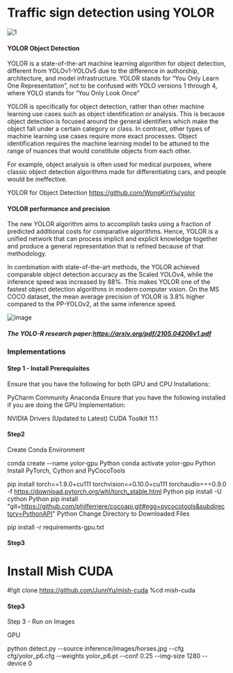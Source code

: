 # Traffic sign detection using YOLOR

![1](https://user-images.githubusercontent.com/50706192/151374662-e4544a3c-d408-47f5-8a14-9de85016bcc7.png)

#### YOLOR Object Detection

YOLOR is a state-of-the-art machine learning algorithm for object detection, different from YOLOv1-YOLOv5 due to the difference in authorship, architecture, and model infrastructure. YOLOR stands for “You Only Learn One Representation”, not to be confused with YOLO versions 1 through 4, where YOLO stands for “You Only Look Once”


YOLOR is specifically for object detection, rather than other machine learning use cases such as object identification or analysis. This is because object detection is focused around the general identifiers which make the object fall under a certain category or class. In contrast, other types of machine learning use cases require more exact processes. Object identification requires the machine learning model to be attuned to the range of nuances that would constitute objects from each other.

For example, object analysis is often used for medical purposes, where classic object detection algorithms made for differentiating cars, and people would be ineffective.

YOLOR for Object Detection https://github.com/WongKinYiu/yolor

#### YOLOR performance and precision

The new YOLOR algorithm aims to accomplish tasks using a fraction of predicted additional costs for comparative algorithms. Hence, YOLOR is a unified network that can process implicit and explicit knowledge together and produce a general representation that is refined because of that methodology.

In combination with state-of-the-art methods, the YOLOR achieved comparable object detection accuracy as the Scaled YOLOv4, while the inference speed was increased by 88%. This makes YOLOR one of the fastest object detection algorithms in modern computer vision. On the MS COCO dataset, the mean average precision of YOLOR is 3.8% higher compared to the PP-YOLOv2, at the same inference speed.

![image](https://user-images.githubusercontent.com/50706192/150343624-d8839de3-5404-4dd3-b9cb-b96bd1a2ba85.png)

##### The YOLO-R research paper:https://arxiv.org/pdf/2105.04206v1.pdf

### Implementations

#### Step 1 - Install Prerequisites

Ensure that you have the following for both GPU and CPU Installations:

PyCharm Community
Anaconda
Ensure that you have the following installed if you are doing the GPU Implementation:

NVIDIA Drivers (Updated to Latest)
CUDA Toolkit 11.1

#### Step2

Create Conda Environment

conda create --name yolor-gpu
Python
conda activate yolor-gpu
Python
Install PyTorch, Cython and PyCocoTools

pip install torch==1.9.0+cu111 torchvision==0.10.0+cu111 torchaudio===0.9.0 -f https://download.pytorch.org/whl/torch_stable.html
Python
pip install -U cython
Python
pip install "git+https://github.com/philferriere/cocoapi.git#egg=pycocotools&subdirectory=PythonAPI"
Python
Change Directory to Downloaded Files

pip install -r requirements-gpu.txt 

#### Step3

# Install Mish CUDA
#!git clone https://github.com/JunnYu/mish-cuda
%cd mish-cuda

#### Step3

Step 3 - Run on Images

GPU

python detect.py --source inference/images/horses.jpg --cfg cfg/yolor_p6.cfg --weights yolor_p6.pt --conf 0.25 --img-size 1280 --device 0


